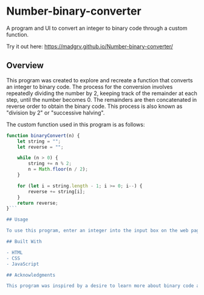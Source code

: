 # Number-binary-converter

A program and UI to convert an integer to binary code through a custom function.

Try it out here: https://madgrv.github.io/Number-binary-converter/

## Overview

This program was created to explore and recreate a function that converts an integer to binary code. The process for the conversion involves repeatedly dividing the number by 2, keeping track of the remainder at each step, until the number becomes 0. The remainders are then concatenated in reverse order to obtain the binary code. This process is also known as "division by 2" or "successive halving".

The custom function used in this program is as follows:

```javascript
function binaryConvert(n) {
    let string = "";
    let reverse = "";

    while (n > 0) {
        string += n % 2;
        n = Math.floor(n / 2);
    }

    for (let i = string.length - 1; i >= 0; i--) {
        reverse += string[i];
    }
    return reverse;
}```

## Usage

To use this program, enter an integer into the input box on the web page and the corresponding binary code will be displayed.

## Built With

- HTML
- CSS
- JavaScript

## Acknowledgments

This program was inspired by a desire to learn more about binary code and how it is created.

